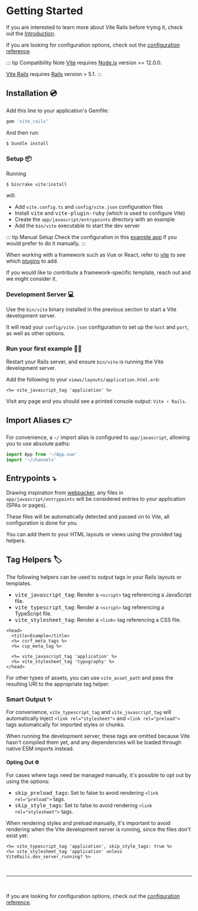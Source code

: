 [rails]: https://rubyonrails.org/
[webpacker]: https://github.com/rails/webpacker
[vite rails]: https://github.com/ElMassimo/vite_rails
[vite]: https://vitejs.dev/
[vite-templates]: https://github.com/vitejs/vite/tree/main/packages/create-app
[plugins]: https://vitejs.dev/plugins/
[configuration reference]: /config/

# Getting Started

If you are interested to learn more about Vite Rails before trying it, check out the [Introduction](./introduction).

If you are looking for configuration options, check out the [configuration reference].

::: tip Compatibility Note
[Vite] requires [Node.js](https://nodejs.org/en/) version >= 12.0.0.

[Vite Rails] requires [Rails] version > 5.1.
:::

## Installation 💿

Add this line to your application's Gemfile:

```ruby
gem 'vite_rails'
```

And then run:

    $ bundle install

### Setup 📦

Running

    $ bin/rake vite:install

will:

- Add `vite.config.ts` and `config/vite.json` configuration files
- Install <kbd>vite</kbd> and <kbd>vite-plugin-ruby</kbd> (which is used to configure Vite)
- Create the `app/javascript/entrypoints` directory with an example
- Add the `bin/vite` executable to start the dev server

::: tip Manual Setup
Check the configuration in this [example app](https://github.com/ElMassimo/vite_rails/tree/main/examples/blog) if you would prefer to do it manually.
:::

When working with a framework such as Vue or React, refer to [vite][plugins] to see which [plugins] to add.

If you would like to contribute a framework-specific template, reach out and we might consider it.

### Development Server 💻

Use the `bin/vite` binary installed in the previous section to start a Vite development server.

It will read your `config/vite.json` configuration to set up the `host` and `port`, as well as other options.

### Run your first example 🏃‍♂️

Restart your Rails server, and ensure `bin/vite` is running the Vite development server.

Add the following to your `views/layouts/application.html.erb`:

```erb
<%= vite_javascript_tag 'application' %>
```

Visit any page and you should see a printed console output: `Vite ⚡️ Rails`.

## Import Aliases 👉

For convenience, a `~/` import alias is configured to `app/javascript`, allowing
you to use absolute paths:

```js
import App from '~/App.vue'
import '~/channels'
```

## Entrypoints ⤵️

Drawing inspiration from [webpacker], any files in `app/javascript/entrypoints`
will be considered entries to your application (SPAs or pages).

These files will be automatically detected and passed on to Vite, all configuration is done
for you.

You can add them to your HTML layouts or views using the provided tag helpers.

## Tag Helpers 🏷

The following helpers can be used to output tags in your Rails layouts or templates.

- <kbd>vite_javascript_tag</kbd>: Render a `<script>` tag referencing a JavaScript file.
- <kbd>vite_typescript_tag</kbd>: Render a `<script>` tag referencing a TypeScript file.
- <kbd>vite_stylesheet_tag</kbd>: Render a `<link>` tag referencing a CSS file.

```erb
<head>
  <title>Example</title>
  <%= csrf_meta_tags %>
  <%= csp_meta_tag %>

  <%= vite_javascript_tag 'application' %>
  <%= vite_stylesheet_tag 'typography' %>
</head>
```

For other types of assets, you can use `vite_asset_path` and pass the resulting URI to the appropriate tag helper.

### Smart Output ✨

For convenience, `vite_typescript_tag` and `vite_javascript_tag` will automatically inject `<link rel="stylesheet">` and `<link rel="preload">` tags automatically for imported styles or chunks.

When running the development server, these tags are omitted because Vite hasn't compiled them yet, and any dependencies will be loaded through native ESM imports instead.

#### Opting Out ⚙️

For cases where tags need be managed manually, it's possible to opt out by using the options:

- <kbd>skip_preload_tags</kbd>: Set to false to avoid rendering `<link rel="preload">` tags.
- <kbd>skip_style_tags</kbd>: Set to false to avoid rendering `<link rel="stylesheet">` tags.

When rendering styles and preload manually, it's important to avoid rendering when the Vite development server is running, since the files don't exist yet:

```erb
<%= vite_typescript_tag 'application', skip_style_tags: true %>
<%= vite_stylesheet_tag 'application' unless ViteRails.dev_server_running? %>
```
<br>
<hr>
<br>

If you are looking for configuration options, check out the [configuration reference].
